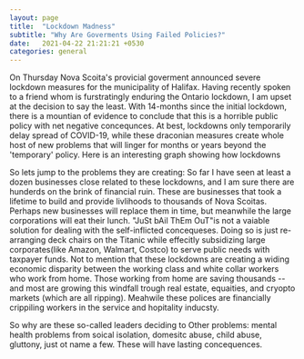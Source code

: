 ```yaml
---
layout: page
title:  "Lockdown Madness"
subtitle: "Why Are Goverments Using Failed Policies?"
date:   2021-04-22 21:21:21 +0530
categories: general
---
```


On Thursday Nova Scoita's provicial goverment announced severe lockdown measures for the municipality of Halifax. Having recently spoken to a friend whom is furstratingly enduring the Ontario lockdown, I am upset at the decision to say the least. With 14-months since the initial lockdown, there is a mountian of evidence to conclude that this is a horrible public policy with net negative concequnces. At best, lockdowns only temporarily delay spread of COVID-19, while these draconian measures create whole host of new problems that will linger for months or years beyond the 'temporary' policy. Here is an interesting graph showing how lockdowns

So lets jump to the problems they are creating: So far I have seen at least a dozen businesses close related to these lockdowns, and I am sure there are hunderds on the brink of financial ruin. These are businesses that took a lifetime to build and provide livlihoods to thousands of Nova Scoitas. Perhaps new businesses will replace them in time, but meanwhile the large corporations will eat their lunch. "JuSt bAil ThEm OuT"is not a vaiable solution for dealing with the self-inflicted concequeses. Doing so is just re-arranging deck chairs on the Titanic while effecitly subsidizing large corporates(like Amazon, Walmart, Costco) to serve public needs with taxpayer funds. Not to mention that these lockdowns are creating a widing economic disparity between the working class and white collar workers who work from home. Those working from home are saving thousands -- and most are growing this windfall trough real estate, equaities, and cryopto markets (which are all ripping). Meahwile these polices are financially crippiling workers in the service and hopitality inducsty.

So why are these so-called leaders deciding to Other problems: mental health problems from soical isolation, domesitc abuse, child abuse, gluttony, just ot name a few. These will have lasting concequences. 
